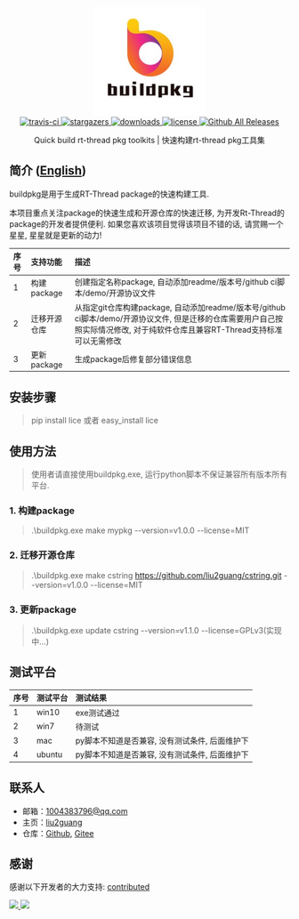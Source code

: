 <div align="center">
  <a href="https://github.com/rtpkgs/buildpkg">
    <img width="200" heigth="200" src="/figures/logo.png">
  </a>  

  <div align="center">
    <a href="https://github.com/rtpkgs/buildpkg">
      <img src="https://img.shields.io/travis/liu2guang/Lua2RTT/master.svg?style=flat-square" alt="travis-ci" />
    </a>
    <a href="https://github.com/rtpkgs/buildpkg/stargazers">
      <img src="https://img.shields.io/github/stars/rtpkgs/buildpkg.svg?style=flat-square" alt="stargazers" />
    </a>
    <a href="https://github.com/rtpkgs/buildpkg">
      <img src="https://img.shields.io/github/downloads/rtpkgs/buildpkg/total.svg?style=flat-square" alt="downloads" />
    </a>
    <a href="https://github.com/rtpkgs/buildpkg/blob/master/LICENSE">
        <img src="https://img.shields.io/github/license/rtpkgs/buildpkg.svg?style=flat-square" alt="license" />
    </a>
    <a href="https://github.com/rtpkgs/buildpkg/releases">
      <img src="https://img.shields.io/github/release/rtpkgs/buildpkg.svg?style=flat-square" alt="Github All Releases" />
    </a>
  </div>

  <p align="center">Quick build rt-thread pkg toolkits | 快速构建rt-thread pkg工具集</p>
</div>

## 简介 ([English](/readme.en.md)) 

buildpkg是用于生成RT-Thread package的快速构建工具.

本项目重点关注package的快速生成和开源仓库的快速迁移, 为开发Rt-Thread的package的开发者提供便利. 如果您喜欢该项目觉得该项目不错的话, 请赏赐一个星星, 星星就是更新的动力! 

| 序号  | 支持功能 | 描述 |
| :--- | :--- | :--- |
| 1 | 构建package | 创建指定名称package, 自动添加readme/版本号/github ci脚本/demo/开源协议文件 |
| 2 | 迁移开源仓库 | 从指定git仓库构建package, 自动添加readme/版本号/github ci脚本/demo/开源协议文件, 但是迁移的仓库需要用户自己按照实际情况修改, 对于纯软件仓库且兼容RT-Thread支持标准可以无需修改 |
| 3 | 更新package | 生成package后修复部分错误信息 | 

## 安装步骤
> pip install lice 或者 easy_install lice

## 使用方法

> 使用者请直接使用buildpkg.exe, 运行python脚本不保证兼容所有版本所有平台. 

### 1. 构建package
> .\buildpkg.exe make mypkg --version=v1.0.0 --license=MIT 

### 2. 迁移开源仓库
> .\buildpkg.exe make cstring https://github.com/liu2guang/cstring.git --version=v1.0.0 --license=MIT 

### 3. 更新package
> .\buildpkg.exe update cstring --version=v1.1.0 --license=GPLv3(实现中...)

## 测试平台

| 序号 | 测试平台 | 测试结果 | 
|:---|:---|:---|
| 1 | win10   | exe测试通过 |
| 2 | win7    | 待测试 | 
| 3 | mac     | py脚本不知道是否兼容, 没有测试条件, 后面维护下 |
| 4 | ubuntu  | py脚本不知道是否兼容, 没有测试条件, 后面维护下 |

## 联系人

* 邮箱：[1004383796@qq.com](mailto:1004383796@qq.com)
* 主页：[liu2guang](https://github.com/liu2guang)
* 仓库：[Github](https://github.com/liu2guang), [Gitee](https://github.com/liu2guang) 

## 感谢

感谢以下开发者的大力支持: [contributed](CONTRIBUTING.md)
<div>
    <a href="https://github.com/rtpkgs/buildpkg">
      <img width="50" heigth="50" src="https://avatars2.githubusercontent.com/u/24929334?s=400&u=da62f43f6c4ff722b9b9defb704f2c585536347e&v=4">
    </a>
    <a href="https://github.com/rtpkgs/buildpkg">
      <img width="50" heigth="50" src="https://avatars2.githubusercontent.com/u/30776697?s=400&v=4">
    </a>
</div>
